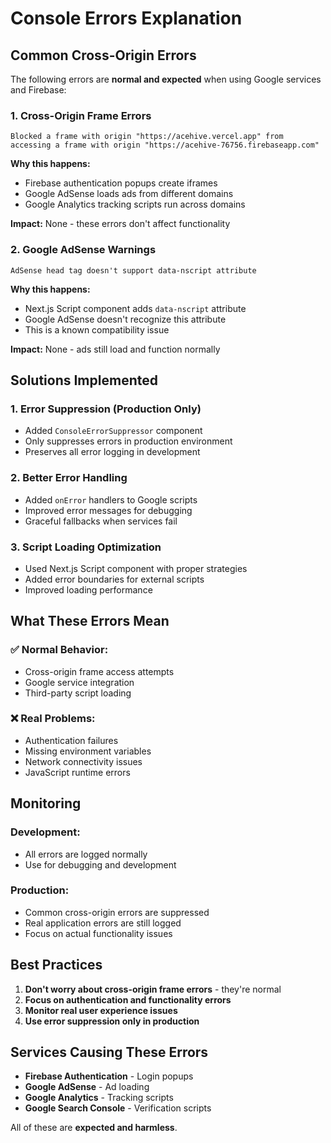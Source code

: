 # Console Errors Explanation

## Common Cross-Origin Errors

The following errors are **normal and expected** when using Google services and Firebase:

### 1. Cross-Origin Frame Errors
```
Blocked a frame with origin "https://acehive.vercel.app" from accessing a frame with origin "https://acehive-76756.firebaseapp.com"
```

**Why this happens:**
- Firebase authentication popups create iframes
- Google AdSense loads ads from different domains
- Google Analytics tracking scripts run across domains

**Impact:** None - these errors don't affect functionality

### 2. Google AdSense Warnings
```
AdSense head tag doesn't support data-nscript attribute
```

**Why this happens:**
- Next.js Script component adds `data-nscript` attribute
- Google AdSense doesn't recognize this attribute
- This is a known compatibility issue

**Impact:** None - ads still load and function normally

## Solutions Implemented

### 1. Error Suppression (Production Only)
- Added `ConsoleErrorSuppressor` component
- Only suppresses errors in production environment
- Preserves all error logging in development

### 2. Better Error Handling
- Added `onError` handlers to Google scripts
- Improved error messages for debugging
- Graceful fallbacks when services fail

### 3. Script Loading Optimization
- Used Next.js Script component with proper strategies
- Added error boundaries for external scripts
- Improved loading performance

## What These Errors Mean

### ✅ **Normal Behavior:**
- Cross-origin frame access attempts
- Google service integration
- Third-party script loading

### ❌ **Real Problems:**
- Authentication failures
- Missing environment variables
- Network connectivity issues
- JavaScript runtime errors

## Monitoring

### Development:
- All errors are logged normally
- Use for debugging and development

### Production:
- Common cross-origin errors are suppressed
- Real application errors are still logged
- Focus on actual functionality issues

## Best Practices

1. **Don't worry about cross-origin frame errors** - they're normal
2. **Focus on authentication and functionality errors**
3. **Monitor real user experience issues**
4. **Use error suppression only in production**

## Services Causing These Errors

- **Firebase Authentication** - Login popups
- **Google AdSense** - Ad loading
- **Google Analytics** - Tracking scripts
- **Google Search Console** - Verification scripts

All of these are **expected and harmless**.
